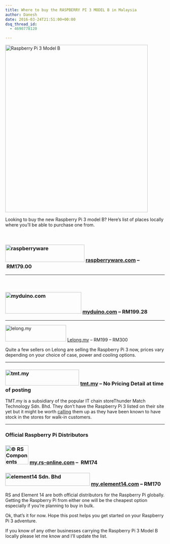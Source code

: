 ```yaml
---
title: Where to buy the RASPBERRY PI 3 MODEL B in Malaysia
author: Danesh
date: 2016-03-24T21:51:00+00:00
dsq_thread_id:
  - 4690778120

---
```

[<img loading="lazy" class="alignnone wp-image-3615 size-medium" src="/wp-content/uploads/2016/03/Rpi3-box-510x600-450x529.jpg" alt="Raspberry Pi 3 Model B" width="450" height="529" srcset="/wp-content/uploads/2016/03/Rpi3-box-510x600-450x529.jpg 450w, /wp-content/uploads/2016/03/Rpi3-box-510x600.jpg 510w" sizes="(max-width: 450px) 100vw, 450px" />][1]

Looking to buy the new Raspberry Pi 3 model B? Here&#8217;s list of places locally where you&#8217;ll be able to purchase one from.

&nbsp;

### <a href="http://www.raspberryware.com/product/raspberry-pi-3-b/" rel="http://www.raspberryware.com/"><img loading="lazy" class="alignnone" title="raspberryware" src="http://www.raspberryware.com/wp-content/uploads/2015/04/raspberryware_logo.png" alt="raspberryware" width="250" height="55" /></a> [raspberryware.com][2] &#8211; RM179.00

* * *

&nbsp;

### [<img loading="lazy" class="alignnone" src="http://www.myduino.com/image/data/LogoMyduino2-trans.png" alt="myduino.com" width="240" height="68" />][3] [myduino.com][3] &#8211; RM199.28

* * *

[<img loading="lazy" class="alignnone" src="http://76.my/res/img/logo.png" alt="lelong.my" width="192" height="52" />][4] [Lelong.my][4] &#8211; RM199 &#8211; RM300

Quite a few sellers on Lelong are selling the Raspberry Pi 3 now, prices vary depending on your choice of case, power and cooling options.

* * *

### [<img loading="lazy" class="alignnone" src="http://www.tmt.my/onlinestore/image/cache/catalog/logo-233x50.png" alt="tmt.my" width="233" height="50" />][5] [tmt.my][5] &#8211; No Pricing Detail at time of posting

TMT.my is a subsidiary of the popular IT chain storeThunder Match Technology Sdn. Bhd. They don&#8217;t have the Raspberry Pi 3 listed on their site yet but it might be worth [calling][6] them up as they have been known to have stock in the stores for walk-in customers.

* * *

### Official Raspberry Pi Distributors

### [<img loading="lazy" class="alignnone" src="http://my.rs-online.com/my/img/site/header/rs-logo_lrg.png" alt="© RS Components Sdn Bhd" width="73" height="60" />][7] [my.rs-online.com][7] &#8211;  RM174

### [<img loading="lazy" class="alignnone" src="https://www.element14.com/community/servlet/JiveServlet/downloadImage/38-12109-157644/313-48/element14+LOGO.png" alt="element14 Sdn. Bhd" width="267" height="41" />][8] [my.element14.com][8] &#8211; RM170

RS and Element 14 are both official distributors for the Raspberry Pi globally. Getting the Raspberry Pi from either one will be the cheapest option especially if you&#8217;re planning to buy in bulk.

Ok, that&#8217;s it for now. Hope this post helps you get started on your Raspberry Pi 3 adventure.

If you know of any other businesses carrying the Raspberry Pi 3 Model B locally please let me know and I&#8217;ll update the list.

 [1]: /wp-content/uploads/2016/03/Rpi3-box-510x600.jpg
 [2]: http://www.raspberryware.com/product/raspberry-pi-3-b/
 [3]: http://www.myduino.com/index.php?route=product/product&path=83&product_id=856
 [4]: http://www.lelong.com.my/kx/raspberry+pi+3.htm
 [5]: http://www.tmt.my/onlinestore/index.php?route=product/search&search=raspberry%20pi
 [6]: http://www.tmt.my/onlinestore/index.php?route=information/information&information_id=4
 [7]: http://my.rs-online.com/web/cp/8968660,8968664/?sra=p&r=t
 [8]: http://my.element14.com/buy-raspberry-pi?ICID=I-HP-LB-mar16-raspberry-pi3